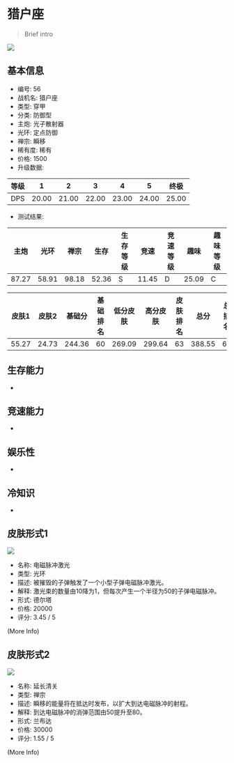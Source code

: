 # 猎户座

> Brief intro

<img src="/ships/ship_56.png" style={{zoom:1}}/>

## 基本信息

- 编号: 56
- 战机名: 猎户座
- 类型: 穿甲
- 分类: 防御型
- 主炮: 光子散射器
- 光环: 定点防御
- 禅宗: 瞬移
- 稀有度: 稀有
- 价格: 1500
- 升级数据: 

| 等级 | 1 | 2 | 3 | 4 | 5 | 终极 |
|--|--|--|--|--|--|--|
| DPS | 20.00 | 21.00 | 22.00 | 23.00 | 24.00 | 25.00 |

- 测试结果: 

| 主炮 | 光环 | 禅宗 | 生存 | 生存等级 | 竞速 | 竞速等级 | 趣味 | 趣味等级 |
|--|--|--|--|--|--|--|--|--|
| 87.27 | 58.91 | 98.18 | 52.36 | S | 11.45 | D | 25.09 | C |

| 皮肤1 | 皮肤2 | 基础分 | 基础排名 | 低分皮肤 | 高分皮肤 | 皮肤排名 | 总分 | 总排名 |
|--|--|--|--|--|--|--|--|--|
| 55.27 | 24.73 | 244.36 | 60 | 269.09 | 299.64 | 63 | 388.55 | 63 |

## 生存能力

-

## 竞速能力

-

## 娱乐性

-

## 冷知识

-

## 皮肤形式1

<img src="/ships/ship_56_apex_1.png" style={{zoom:1}}/>

- 名称: 电磁脉冲激光
- 类型: 光环
- 描述: 被摧毁的子弹触发了一个小型子弹电磁脉冲激光。
- 解释: 激光束的数量由10降为1，但每次产生一个半径为50的子弹电磁脉冲。
- 形式: 德尔塔
- 价格: 20000
- 评分: 3.45 / 5

(More Info)

## 皮肤形式2

<img src="/ships/ship_56_apex_2.png" style={{zoom:1}}/>

- 名称: 延长清关
- 类型: 禅宗
- 描述: 瞬移的能量将在抵达时发布，以扩大到达电磁脉冲的射程。
- 解释: 到达电磁脉冲的消弹范围由50提升至80。
- 形式: 兰布达
- 价格: 30000
- 评分: 1.55 / 5

(More Info)
